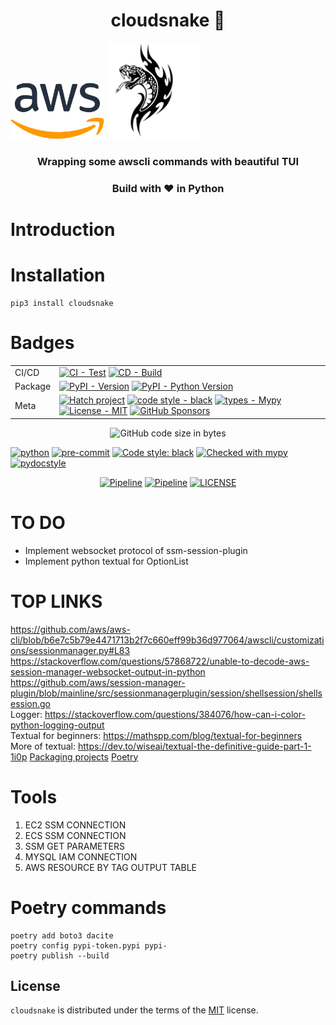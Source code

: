 <p align="center">
    <h1 align="center">cloudsnake 🐍</h1>
    <img src="img/aws.png" width="150"/>
    <img src="img/snake.png" width="150"/>
    <h3 align="center">Wrapping some awscli commands with beautiful TUI</h3>
    <h3 align="center">Build with ❤ in Python</h3>
</p>


# Introduction


# Installation

```console
pip3 install cloudsnake
```

# Badges

| | |
| --- | --- |
| CI/CD | [![CI - Test](https://github.com/ofek/hatch-showcase/actions/workflows/test.yml/badge.svg)](https://github.com/ofek/hatch-showcase/actions/workflows/test.yml) [![CD - Build](https://github.com/ofek/hatch-showcase/actions/workflows/build.yml/badge.svg)](https://github.com/ofek/hatch-showcase/actions/workflows/build.yml) |
| Package | [![PyPI - Version](https://img.shields.io/pypi/v/hatch-showcase.svg?logo=pypi&label=PyPI&logoColor=gold)](https://pypi.org/project/hatch-showcase/) [![PyPI - Python Version](https://img.shields.io/pypi/pyversions/hatch-showcase.svg?logo=python&label=Python&logoColor=gold)](https://pypi.org/project/hatch-showcase/) |
| Meta | [![Hatch project](https://img.shields.io/badge/%F0%9F%A5%9A-Hatch-4051b5.svg)](https://github.com/pypa/hatch) [![code style - black](https://img.shields.io/badge/code%20style-black-000000.svg)](https://github.com/psf/black) [![types - Mypy](https://img.shields.io/badge/types-Mypy-blue.svg)](https://github.com/ambv/black) [![License - MIT](https://img.shields.io/badge/license-MIT-9400d3.svg)](https://spdx.org/licenses/) [![GitHub Sponsors](https://img.shields.io/github/sponsors/ofek?logo=GitHub%20Sponsors&style=social)](https://github.com/sponsors/ofek) |





<p style="text-align: center" >
  <img alt="GitHub code size in bytes" src="https://img.shields.io/github/languages/code-size/containerscrew/awstools">
</p>

[![python](https://img.shields.io/badge/Python-3.11-3776AB.svg?style=flat&logo=python&logoColor=white)](https://www.python.org)
[![pre-commit](https://img.shields.io/badge/pre--commit-enabled-brightgreen?logo=pre-commit&logoColor=white)](https://github.com/pre-commit/pre-commit)
[![Code style: black](https://img.shields.io/badge/code%20style-black-000000.svg)](https://github.com/psf/black)
[![Checked with mypy](http://www.mypy-lang.org/static/mypy_badge.svg)](http://mypy-lang.org/)
[![pydocstyle](https://img.shields.io/badge/pydocstyle-enabled-AD4CD3)](http://www.pydocstyle.org/en/stable/)

<p align="center" >
<a href="https://github.com/nanih98/aws-tools/actions/workflows/releases.yml"><img alt="Pipeline" src="https://github.com/nanih98/aws-tools/actions/workflows/releases.yml/badge.svg"></a>
<a href="https://github.com/nanih98/aws-tools/actions/workflows/lint.yml"><img alt="Pipeline" src="https://github.com/nanih98/aws-tools/actions/workflows/lint.yml/badge.svg"></a>
<a href="https://github.com/nanih98/aws-tools/blob/main/LICENSE"><img alt="LICENSE" src="https://img.shields.io/github/license/nanih98/aws-tools"></a>
</p>



# TO DO 

* Implement websocket protocol of ssm-session-plugin
* Implement python textual for OptionList



# TOP LINKS

https://github.com/aws/aws-cli/blob/b6e7c5b79e4471713b2f7c660eff99b36d977064/awscli/customizations/sessionmanager.py#L83  
https://stackoverflow.com/questions/57868722/unable-to-decode-aws-session-manager-websocket-output-in-python  
https://github.com/aws/session-manager-plugin/blob/mainline/src/sessionmanagerplugin/session/shellsession/shellsession.go  
Logger: https://stackoverflow.com/questions/384076/how-can-i-color-python-logging-output  
Textual for beginners: https://mathspp.com/blog/textual-for-beginners  
More of textual: https://dev.to/wiseai/textual-the-definitive-guide-part-1-1i0p
[Packaging projects](https://packaging.python.org/en/latest/tutorials/packaging-projects/)
[Poetry](https://python-poetry.org/docs/)

# Tools

1. EC2 SSM CONNECTION
2. ECS SSM CONNECTION
3. SSM GET PARAMETERS
4. MYSQL IAM CONNECTION
5. AWS RESOURCE BY TAG OUTPUT TABLE

# Poetry commands

```shell
poetry add boto3 dacite 
poetry config pypi-token.pypi pypi-
poetry publish --build
```

## License

`cloudsnake` is distributed under the terms of the [MIT](https://spdx.org/licenses/MIT.html) license.